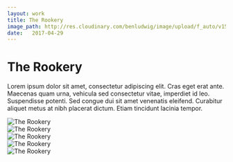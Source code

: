 ```yaml
---
layout: work
title: The Rookery
image_path: http://res.cloudinary.com/benludwig/image/upload/f_auto/v1500058259/rookery-1_iwbwpl.jpg
date:   2017-04-29
---
```

<div class="grid-container">
<div class="grid">
<div class="grid-sizer"></div>
<div class="grid-item">
  <div class="copy-block revealblock">
    <h1>The Rookery</h1>
    <p>Lorem ipsum dolor sit amet, consectetur adipiscing elit. Cras eget erat ante. Maecenas quam urna, vehicula sed consectetur vitae, imperdiet id leo. Suspendisse potenti. Sed congue dui sit amet venenatis eleifend. Curabitur aliquet metus at nibh placerat dictum. Etiam tincidunt lacinia tempor.</p>
  </div>
</div>
<div class="grid-item">
<img src="http://res.cloudinary.com/benludwig/image/upload/f_auto/v1500058261/rookery-4_fbkcba.jpg" class="revealblock" alt="The Rookery">
</div>
<div class="grid-item">
<img src="http://res.cloudinary.com/benludwig/image/upload/f_auto/v1500058259/rookery-1_iwbwpl.jpg" class="revealblock" alt="The Rookery">
</div>
<div class="grid-item">
<img src="http://res.cloudinary.com/benludwig/image/upload/f_auto/v1500058265/rookery-5_tti82u.jpg" class="revealblock" alt="The Rookery">
</div>
<div class="grid-item">
<img src="http://res.cloudinary.com/benludwig/image/upload/f_auto/v1500058251/rookery-6_li0y8o.jpg" class="revealblock" alt="The Rookery">
</div>
<div class="grid-item">
<img src="http://res.cloudinary.com/benludwig/image/upload/f_auto/v1500058271/rookery-3_jfrvo1.jpg" class="revealblock" alt="The Rookery">
</div>
</div>
</div>
